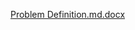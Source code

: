 [Problem Definition.md.docx](https://github.com/user-attachments/files/17392958/Problem.Definition.md.docx)
